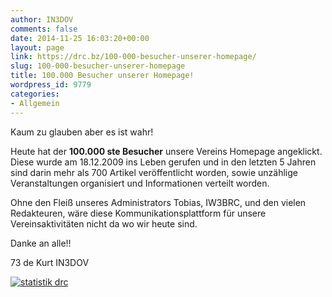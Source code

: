 ```yaml
---
author: IN3DOV
comments: false
date: 2014-11-25 16:03:20+00:00
layout: page
link: https://drc.bz/100-000-besucher-unserer-homepage/
slug: 100-000-besucher-unserer-homepage
title: 100.000 Besucher unserer Homepage!
wordpress_id: 9779
categories:
- Allgemein
---
```


Kaum zu glauben aber es ist wahr!

Heute hat der **100.000 ste Besucher** unsere Vereins Homepage angeklickt. Diese wurde am 18.12.2009 ins Leben gerufen und in den letzten 5 Jahren sind darin mehr als 700 Artikel veröffentlicht worden, sowie unzählige Veranstaltungen organisiert und Informationen verteilt worden.

Ohne den Fleiß unseres Administrators Tobias, IW3BRC, und den vielen Redakteuren, wäre diese Kommunikationsplattform für unsere Vereinsaktivitäten nicht da wo wir heute sind. 

Danke an alle!!

73 de Kurt IN3DOV 

[![statistik drc](https://drc.bz/wp-content/uploads/2014/11/statistik-drc.jpg)](https://drc.bz/wp-content/uploads/2014/11/statistik-drc.jpg)




